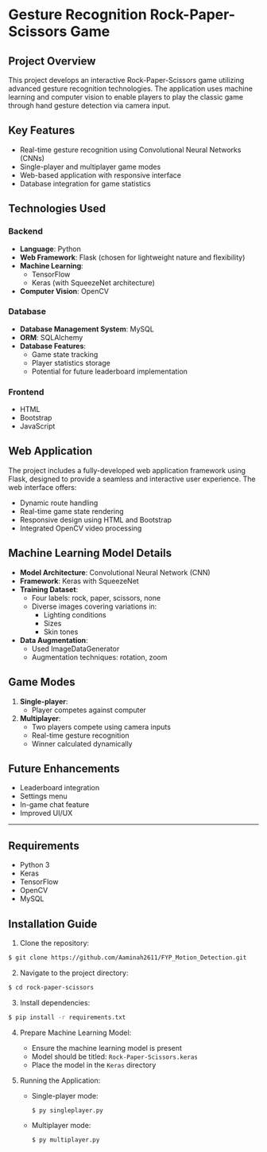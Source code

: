 # Gesture Recognition Rock-Paper-Scissors Game

## Project Overview
This project develops an interactive Rock-Paper-Scissors game utilizing advanced gesture recognition technologies. The application uses machine learning and computer vision to enable players to play the classic game through hand gesture detection via camera input.

## Key Features
- Real-time gesture recognition using Convolutional Neural Networks (CNNs)
- Single-player and multiplayer game modes
- Web-based application with responsive interface
- Database integration for game statistics

## Technologies Used

### Backend
- **Language**: Python
- **Web Framework**: Flask (chosen for lightweight nature and flexibility)
- **Machine Learning**:
  - TensorFlow
  - Keras (with SqueezeNet architecture)
- **Computer Vision**: OpenCV

### Database
- **Database Management System**: MySQL
- **ORM**: SQLAlchemy
- **Database Features**:
  - Game state tracking
  - Player statistics storage
  - Potential for future leaderboard implementation

### Frontend
- HTML
- Bootstrap
- JavaScript

## Web Application
The project includes a fully-developed web application framework using Flask, designed to provide a seamless and interactive user experience. The web interface offers:
- Dynamic route handling
- Real-time game state rendering
- Responsive design using HTML and Bootstrap
- Integrated OpenCV video processing

## Machine Learning Model Details
- **Model Architecture**: Convolutional Neural Network (CNN)
- **Framework**: Keras with SqueezeNet
- **Training Dataset**: 
  - Four labels: rock, paper, scissors, none
  - Diverse images covering variations in:
    - Lighting conditions
    - Sizes
    - Skin tones
- **Data Augmentation**: 
  - Used ImageDataGenerator
  - Augmentation techniques: rotation, zoom

## Game Modes
1. **Single-player**: 
   - Player competes against computer
2. **Multiplayer**: 
   - Two players compete using camera inputs
   - Real-time gesture recognition
   - Winner calculated dynamically

## Future Enhancements
- Leaderboard integration
- Settings menu
- In-game chat feature
- Improved UI/UX

___________________________________________

## Requirements
- Python 3
- Keras
- TensorFlow
- OpenCV
- MySQL

## Installation Guide
1. Clone the repository:
```sh
$ git clone https://github.com/Aaminah2611/FYP_Motion_Detection.git
```

2. Navigate to the project directory:
```sh
$ cd rock-paper-scissors
```

3. Install dependencies:
```sh
$ pip install -r requirements.txt
```

4. Prepare Machine Learning Model:
   - Ensure the machine learning model is present
   - Model should be titled: `Rock-Paper-Scissors.keras`
   - Place the model in the `Keras` directory

5. Running the Application:
   - Single-player mode:
     ```sh
     $ py singleplayer.py
     ```
   - Multiplayer mode:
     ```sh
     $ py multiplayer.py
     ```
